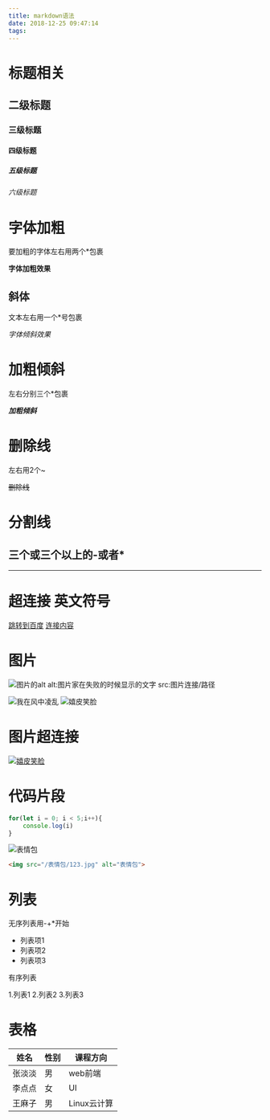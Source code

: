 ```yaml
---
title: markdown语法
date: 2018-12-25 09:47:14
tags:
---
```

# 标题相关
## 二级标题
### 三级标题
#### 四级标题
##### 五级标题
###### 六级标题

# 字体加粗
要加粗的字体左右用两个*包裹

**字体加粗效果**

## 斜体
文本左右用一个*号包裹

*字体倾斜效果*

# 加粗倾斜
左右分别三个*包裹

***加粗倾斜***

# 删除线
左右用2个~

~~删除线~~

# 分割线
三个或三个以上的-或者*
---
***

# 超连接 英文符号
[跳转到百度](http://www.baidu.com)
[连接内容](目标地址)

# 图片
![图片的alt](图片src)
alt:图片家在失败的时候显示的文字
src:图片连接/路径

![我在风中凌乱](https://timgsa.baidu.com/timg?image&quality=80&size=b9999_10000&sec=1545713625365&di=5b027693443f76295959fb78037ba39c&imgtype=0&src=http%3A%2F%2Ff.hiphotos.baidu.com%2Fimage%2Fpic%2Fitem%2Fd1160924ab18972b016d358bedcd7b899e510a1f.jpg)
![嬉皮笑脸](/表情包/123.jpg)

# 图片超连接
[![嬉皮笑脸](/表情包/timg.gif)](http://www.baidu.com)

# 代码片段
```javascript
for(let i = 0; i < 5;i++){
    console.log(i)
}
```
<img src="/表情包/timg1.jpg" alt="表情包">

```html
<img src="/表情包/123.jpg" alt="表情包">
```

# 列表
无序列表用-+*开始
- 列表项1
- 列表项2
- 列表项3

有序列表

1.列表1
2.列表2
3.列表3

# 表格

姓名|性别|课程方向
-|-|-
张淡淡|男|web前端
李点点|女|UI
王麻子|男|Linux云计算